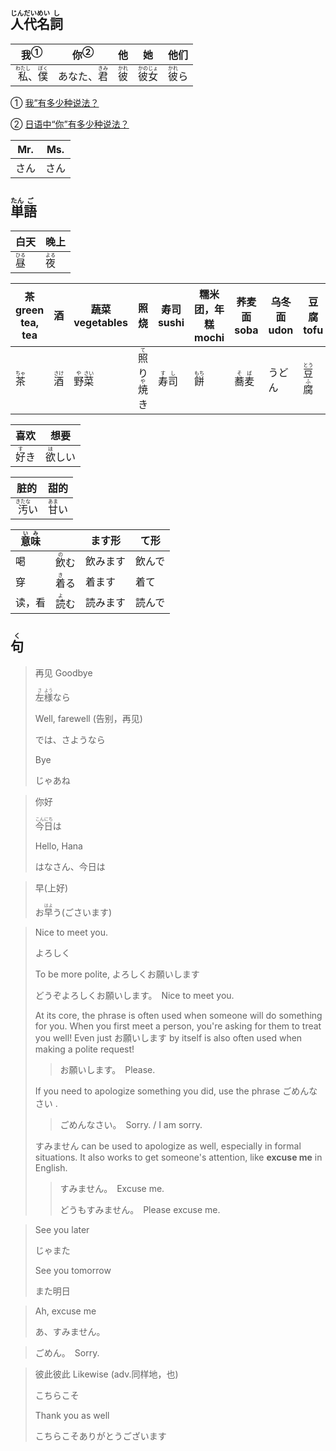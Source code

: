 ## <ruby><rb>人</rb><rt>じん</rt></ruby><ruby><rb>代</rb><rt>だい</rt></ruby><ruby><rb>名</rb><rt>めい</rt></ruby><ruby><rb>詞</rb><rt>し</rt></ruby>

| <a>我</a><sup>①</sup>                                        | <a>你</a><sup>②</sup>                | 他                                    | 她                                          | 他们                                    |
| ------------------------------------------------------------ | ------------------------------------ | ------------------------------------- | ------------------------------------------- | --------------------------------------- |
| <ruby><rb>私</rb><rt>わたし</rt></ruby>、<ruby>僕<rt>ぼく</rt></ruby> | あなた、<ruby>君<rt>きみ</rt></ruby> | <ruby><rb>彼</rb><rt>かれ</rt></ruby> | <ruby><rb>彼女</rb><rt>かのじょ</rt></ruby> | <ruby><rb>彼</rb><rt>かれ</rt></ruby>ら |

① [我”有多少种说法？](https://zhuanlan.zhihu.com/p/465315499#:~:text=%E6%97%A5%E8%AF%AD%E4%B8%AD%E6%9C%80%E5%B8%B8%E7%94%A8%E7%9A%84%20%E2%80%9C%E6%88%91%E2%80%9D%3A%20%E6%95%AC%E8%AF%AD%E4%B8%8E%E6%97%A5%E5%B8%B8%E8%AF%AD%20%E8%AE%A9%E6%88%91%E4%BB%AC%E6%9D%A5%E7%9C%8B%E7%9C%8B%E6%97%A5%E8%AF%AD%E4%B8%AD%E4%BB%A3%E8%AF%8D%E2%80%9C%E6%88%91%E2%80%9D%E6%9C%80%E5%B8%B8%E7%94%A8%E7%9A%84%E5%BD%A2%E5%BC%8F%3A%20%E7%A7%81,%28%E3%82%8F%E3%81%9F%E3%81%97%29%E3%80%81%E7%A7%81%20%28%E3%82%8F%E3%81%9F%E3%81%8F%E3%81%97%29%E3%80%81%E5%83%95%20%28%E3%81%BC%E3%81%8F%29%E3%80%81%E7%A7%81%20%28%E3%81%82%E3%81%9F%E3%81%97%29%E3%80%81%E8%87%AA%E5%88%86%20%28%E3%81%98%E3%81%B6%E3%82%93%29%E4%B8%8E%E4%BF%BA%20%28%E3%81%8A%E3%82%8C%29%E3%80%82 '知乎：“我”有多少种说法？')  

② [日语中“你”有多少种说法？](https://www.zhihu.com/question/46121806 '知乎：日语中“你”有多少种说法？')



| Mr.  | Ms.  |
| ---- | ---- |
| さん | さん |



## <ruby>単<rt>たん</rt>語<rt>ご</rt></ruby>

| 白天                                 | 晚上                                 |
| ---------------------------------- | ---------------------------------- |
| <ruby><rb>昼</rb><rt>ひる</rt></ruby> | <ruby><rb>夜</rb><rt>よる</rt></ruby> |

| 茶 green tea, tea            | 酒                           | 蔬菜 vegetables                                              | 照烧                                                         | 寿司 sushi                              | 糯米团，年糕 mochi           | 荞麦面 soba                             | 乌冬面 udon | 豆腐 tofu                                 | 苹果 apple                                |
| ---------------------------- | ---------------------------- | ------------------------------------------------------------ | ------------------------------------------------------------ | --------------------------------------- | ---------------------------- | --------------------------------------- | ----------- | ----------------------------------------- | ----------------------------------------- |
| <ruby>茶<rt>ちゃ</rt></ruby> | <ruby>酒<rt>さけ</rt></ruby> | <ruby><rb>野</rb><rt>や</rt></ruby><ruby><rb>菜</rb><rt>さい</rt></ruby> | <ruby>照<rt>て</rt>り<rt></rt>焼<rt>や</rt>き<rt></rt></ruby> | <ruby>寿<rt>す</rt>司<rt>し</rt></ruby> | <ruby>餅<rt>もち</rt></ruby> | <ruby>蕎<rt>そ</rt>麦<rt>ば</rt></ruby> | うどん      | <ruby>豆<rt>とう</rt>腐<rt>ふ</rt></ruby> | <ruby>林<rt>りん</rt>檎<rt>ご</rt></ruby> |

| 喜欢                                 | 想要                                  |
| ---------------------------------- | ----------------------------------- |
| <ruby><rb>好</rb><rt>す</rt></ruby>き | <ruby><rb>欲</rb><rt>ほ</rt></ruby>しい |

| 脏的                                   | 甜的                                  |
| ------------------------------------ | ----------------------------------- |
| <ruby><rb>汚</rb><rt>きたな</rt></ruby>い | <ruby><rb>甘</rb><rt>あま</rt></ruby>い |



| <ruby>意<rt>い</rt>味<rt>み</rt></ruby> |                              | ます形   | て形   |
| --------------------------------------- | ---------------------------- | -------- | ------ |
| 喝                                      | <ruby>飲<rt>の</rt>む</ruby> | 飲みます | 飲んで |
| 穿                                      | <ruby>着<rt>き</rt>る</ruby> | 着ます   | 着て   |
| 读，看                                  | <ruby>読<rt>よ</rt>む</ruby> | 読みます | 読んで |



## <ruby><rb>句</rb><rt>く</rt></ruby>

> 再见 Goodbye
>
> <ruby>左<rt>さ</rt>様<rt>よう</rt>なら</ruby>
>
> Well, farewell (告别，再见)
>
> では、さようなら
>
> Bye
>
> じゃあね

> 你好
>
> <ruby>今<rt>こん</rt>日<rt>にち</rt>は</ruby>
>
> Hello, Hana
>
> はなさん、今日は

> 早(上好)
> 
> お<ruby>早<rt>はよ</rt>う</ruby>(ごさいます)

> Nice to meet you.
>
> よろしく
>
> To be more polite, よろしくお願いします
>
> どうぞよろしくお願いします。　Nice to meet you.
>
> 
>
> At its core, the phrase is often used when someone will do something for you. When you first meet a person, you're asking for them to treat you well! Even just お願いします by itself is also often used when making a polite request!
>
> > お願いします。　Please.
>
> 
>
> If you need to apologize something you did, use the phrase ごめんなさい .
>
> > ごめんなさい。　Sorry. / I am sorry.
>
> 
>
> すみません can be used to apologize as well, especially in formal situations. It also works to get someone's attention, like **excuse me** in English.
>
> > すみません。　Excuse me.
> >
> > どうもすみません。　Please excuse me.

> See you later
>
> じゃまた
>
> See you tomorrow
>
> また明日

> Ah, excuse me
>
> あ、すみません。

> ごめん。　Sorry.

> 彼此彼此 Likewise (adv.同样地，也)
>
> こちらこそ
>
> Thank you as well
>
> こちらこそありがとうございます
